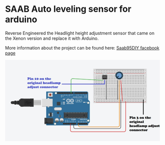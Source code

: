 # SAAB Auto leveling sensor for arduino
Reverse Engineered the Headlight height adjustment sensor that came on the Xenon version and replace it with Arduino.

More information about the project can be found here:
[Saab95DIY facebook page](https://www.facebook.com/saab95diy/posts/1585571484940772?__xts__[0]=68.ARC-0PU7079RX2nK3eErnDbuJyHW5MWmxvf2JoWzJEXOHSXaILuzD1wFYmoMotsvOiARlLeh43QBsGKon7rNZDxnI6uN1CbqbWpTXdwDPTblroeeDIjdExJ4xdc-LPMOR8yr2jUt13FjzBn7ZRbfh3J0dMhw8gfJuuEN8Un2Sbc_bJhruEd87OcDz9i7hBb_wfUAzpr-gq2SIIqNyH-SSHBVlaG42qTThrCGKZlg0mNRW0bJbEiU2H2VyUlvhe5ohTWKX8Rj_yp1ceMBfRUmYLetqnVFlnbjQAIdgrbPVqRc2PZYEDLk8Zi4N5PVRANu4SkMSCl5oY07NglIre_3Sa_u9Q&__tn__=-R)

![Arduino Uno Pinout](https://github.com/Deathstars/SAAB-Auto-leveling-sensor-arduino/blob/master/Arduino%20pinout%20uno.jpg?raw=true)
